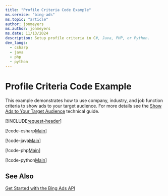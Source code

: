 ```yaml
---
title: "Profile Criteria Code Example"
ms.service: "bing-ads"
ms.topic: "article"
author: jonmeyers
ms.author: jonmeyers
ms.date: 11/13/2024
description: Setup profile criteria in C#, Java, PHP, or Python.
dev_langs:
  - csharp
  - java
  - php
  - python
---
```

# Profile Criteria Code Example
This example demonstrates how to use company, industry, and job function criteria to show ads to your target audience. For more details see the [Show Ads to Your Target Audience](show-ads-target-audience.md) technical guide. 

[!INCLUDE[request-header](./includes/code-tips.md)]

[!code-csharp[Main](../../../BingAds-dotNet-SDK/examples/BingAdsExamples/BingAdsExamplesLibrary/v13/ProfileCriteria.cs)]

[!code-java[Main](../../../BingAds-Java-SDK/examples/BingAdsDesktopApp/src/main/java/com/microsoft/bingads/examples/v13/ProfileCriteria.java)]

[!code-php[Main](../../../BingAds-PHP-SDK/samples/V13/ProfileCriteria.php)]

[!code-python[Main](../../../BingAds-Python-SDK/examples/v13/profile_criteria.py)]

## See Also
[Get Started with the Bing Ads API](get-started.md)  

